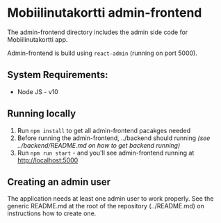 # Mobiilinutakortti admin-frontend

The admin-frontend directory includes the admin side code for Mobiilinutakortti app.

Admin-frontend is build using `react-admin` (running on port 5000).


## System Requirements:

- Node JS - v10

## Running locally

1. Run `npm install` to get all admin-frontend pacakges needed
2. Before running the admin-frontend, ../backend should running *(see ../backend/README.md on how to get backend running)*
3. Run `npm run start` - and you'll see admin-frontend running at [http://localhost:5000](http://localhost:5000) 

## Creating an admin user

The application needs at least one admin user to work properly. See the generic README.md at the root of the repository (../README.md) on instructions how to create one.
